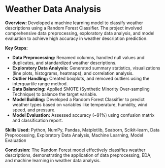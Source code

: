 # Weather Data Analysis

**Overview:**
Developed a machine learning model to classify weather descriptions using a Random Forest Classifier. The project involved comprehensive data preprocessing, exploratory data analysis, and model evaluation to achieve high accuracy in weather description prediction.

**Key Steps:**
- **Data Preprocessing:** Renamed columns, handled null values and duplicates, and standardized weather descriptions.
- **Exploratory Data Analysis:** Generated summary statistics, visualizations (line plots, histograms, heatmaps), and correlation analysis.
- **Outlier Handling:** Created boxplots, and removed outliers using the interquartile range method.
- **Data Balancing:** Applied SMOTE (Synthetic Minority Over-sampling Technique) to balance the target variable.
- **Model Building:** Developed a Random Forest Classifier to predict weather types based on variables like temperature, humidity, wind speed, and pressure.
- **Model Evaluation:** Assessed accuracy (~91%) using confusion matrix and classification report.

**Skills Used:** Python, NumPy, Pandas, Matplotlib, Seaborn, Scikit-learn, Data Preprocessing, Exploratory Data Analysis, Machine Learning, Model Evaluation

**Conclusion:**
The Random Forest model effectively classifies weather descriptions, demonstrating the application of data preprocessing, EDA, and machine learning in weather data analysis.
